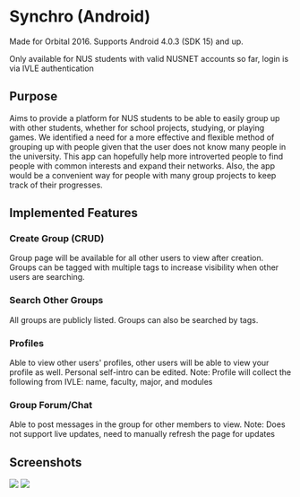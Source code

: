 # Synchro (Android)
Made for Orbital 2016. Supports Android 4.0.3 (SDK 15) and up.

Only available for NUS students with valid NUSNET accounts so far, login is via IVLE authentication

## Purpose
Aims to provide a platform for NUS students to be able to easily group up with other students, whether for school projects, studying, or playing games. We identified a need for a more effective and flexible method of grouping up with people given that the user does not know many people in the university. This app can hopefully help more introverted people to find people with common interests and expand their networks. Also, the app would be a convenient way for people with many group projects to keep track of their progresses.

## Implemented Features
### Create Group (CRUD)
Group page will be available for all other users to view after creation.
Groups can be tagged with multiple tags to increase visibility when other users are searching.
### Search Other Groups
All groups are publicly listed. Groups can also be searched by tags.
### Profiles
Able to view other users' profiles, other users will be able to view your profile as well.
Personal self-intro can be edited.
Note: Profile will collect the following from IVLE: name, faculty, major, and modules
### Group Forum/Chat
Able to post messages in the group for other members to view.
Note: Does not support live updates, need to manually refresh the page for updates

## Screenshots
<img src="https://trello-attachments.s3.amazonaws.com/576ec48eb576ce68351338b9/1533x790/8d8807b7064d40639db55369c330e54d/prototype02_screenshots_01.jpg">
<img src="https://trello-attachments.s3.amazonaws.com/576ec48eb576ce68351338b9/1533x790/ce194fb8d9c96089a24cd78e13c9e6f3/prototype02_screenshots_02.jpg">
